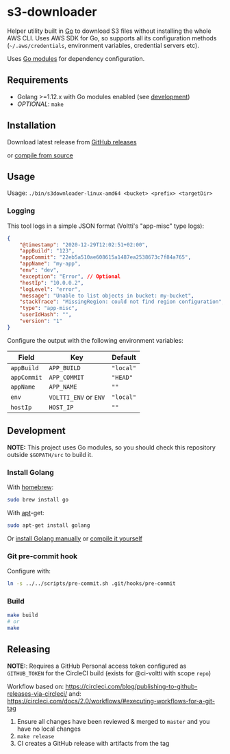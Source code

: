 <!--
SPDX-FileCopyrightText: 2018-2020 City of Espoo

SPDX-License-Identifier: MIT
-->

# s3-downloader

Helper utility built in [Go](https://golang.org/) to download S3 files without installing the whole AWS CLI. Uses AWS SDK for Go, so supports all its configuration methods
(`~/.aws/credentials`, environment variables, credential servers etc).

Uses [Go modules](https://blog.golang.org/using-go-modules) for dependency configuration.

## Requirements

- Golang >=1.12.x with Go modules enabled (see [development](#development))
- *OPTIONAL*: `make`

## Installation

Download latest release from [GitHub releases](https://github.com/espoon-voltti/s3-downloader/releases)

or [compile from source](#build)

## Usage

Usage: `./bin/s3downloader-linux-amd64 <bucket> <prefix> <targetDir>`

### Logging

This tool logs in a simple JSON format (Voltti's "app-misc" type logs):

```json
{
    "@timestamp": "2020-12-29T12:02:51+02:00",
    "appBuild": "123",
    "appCommit": "22eb5a510ae608615a1487ea2538673c7f84a765",
    "appName": "my-app",
    "env": "dev",
    "exception": "Error", // Optional
    "hostIp": "10.0.0.2",
    "logLevel": "error",
    "message": "Unable to list objects in bucket: my-bucket",
    "stackTrace": "MissingRegion: could not find region configuration", // Optional
    "type": "app-misc",
    "userIdHash": "",
    "version": "1"
}
```

Configure the output with the following environment variables:

| Field | Key | Default |
|-|-|-|
| `appBuild` | `APP_BUILD` | `"local"` |
| `appCommit` | `APP_COMMIT` | `"HEAD"` |
| `appName` | `APP_NAME` | `""` |
| `env` | `VOLTTI_ENV` or `ENV` | `"local"` |
| `hostIp` | `HOST_IP` | `""` |

## Development

**NOTE:** This project uses Go modules, so you should check this repository outside `$GOPATH/src` to build it.

### Install Golang

With [homebrew](http://mxcl.github.io/homebrew/):

```sh
sudo brew install go
```

With [apt](http://packages.qa.debian.org/a/apt.html)-get:

```sh
sudo apt-get install golang
```

Or [install Golang manually](https://golang.org/doc/install)
or
[compile it yourself](https://golang.org/doc/install/source)

### Git pre-commit hook

Configure with:

```sh
ln -s ../../scripts/pre-commit.sh .git/hooks/pre-commit
```

### Build

```sh
make build
# or
make
```

## Releasing

**NOTE:**: Requires a GitHub Personal access token configured as `GITHUB_TOKEN` for the CircleCI build (exists for @ci-voltti with scope `repo`)

Workflow based on: <https://circleci.com/blog/publishing-to-github-releases-via-circleci/>
and: <https://circleci.com/docs/2.0/workflows/#executing-workflows-for-a-git-tag>

1. Ensure all changes have been reviewed & merged to `master` and you have no local changes
1. `make release`
1. CI creates a GitHub release with artifacts from the tag
